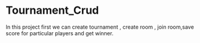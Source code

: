 # Tournament_Crud
In this project first we can create tournament , create room , join room,save score for particular players and get winner.
